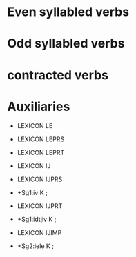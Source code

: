 







# Even syllabled verbs
































































# Odd syllabled verbs





















# contracted verbs











# Auxiliaries

 * LEXICON LE  

 * LEXICON LEPRS  

 * LEXICON LEPRT  




 * LEXICON IJ  


 * LEXICON IJPRS  
 * +Sg1:iv    K ;   

 * LEXICON IJPRT  
 * +Sg1:idtjiv    K ;   


 * LEXICON IJIMP  
 * +Sg2:iele  K ;  





